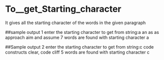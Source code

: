 # To__get_Starting_character
It gives all the starting character of the words in the given paragraph

##sample output 1
enter the starting character to get from string:a
an
as
as
approach
aim
and
assume
7 words are found with starting character a

##Sample output 2
enter the starting character to get from string:c
code
constructs
clear,
code
cliff
5 words are found with starting character c
